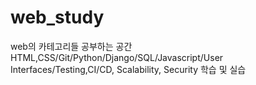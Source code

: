 # web_study
web의 카테고리들 공부하는 공간 
HTML,CSS/Git/Python/Django/SQL/Javascript/User Interfaces/Testing,CI/CD, Scalability, Security 학습 및 실습